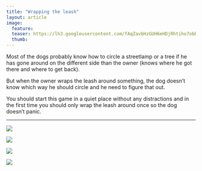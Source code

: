 ```yaml
---
title: "Wrapping the leash"
layout: article
image:
  feature:
  teaser: https://lh3.googleusercontent.com/fAqZavbHzGUH6eHDjRhtiho7obRzr1gULVXOu8uDKDo=w245
  thumb:
---
```


Most of the dogs probably know how to circle a streetlamp or a tree if he has gone around on the different side than the owner (knows where he got there and where to get back).

But when the owner wraps the leash around something, the dog doesn’t know which way he should circle and he need to figure that out.

You should start this game in a quiet place without any distractions and in the first time you should only wrap the leash around once so the dog doesn’t panic.

---

[![](https://lh3.googleusercontent.com/SKpxRvpZePPScS-zxUKLznGo70S5LHprt4IEMSqRv8A=w800)](https://lh3.googleusercontent.com/SKpxRvpZePPScS-zxUKLznGo70S5LHprt4IEMSqRv8A=s0)

[![](https://lh3.googleusercontent.com/FtKHcJgaPBtres639PizNA9hREyQCy55WwfXH8GDMCc=w800)](https://lh3.googleusercontent.com/FtKHcJgaPBtres639PizNA9hREyQCy55WwfXH8GDMCc=s0)

[![](https://lh3.googleusercontent.com/MGByvt7t530J426ISlzy8Egf4mk5DOe8VGB6On2HKkw=w800)](https://lh3.googleusercontent.com/MGByvt7t530J426ISlzy8Egf4mk5DOe8VGB6On2HKkw=s0)

[![](https://lh3.googleusercontent.com/4UqSFEaqPVOCWLooz4f8kfSAIIMfZizL2ZmQ_jYOUI8=w800)](https://lh3.googleusercontent.com/4UqSFEaqPVOCWLooz4f8kfSAIIMfZizL2ZmQ_jYOUI8=s0)
